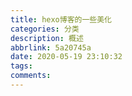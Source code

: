 ```yaml
---
title: hexo博客的一些美化
categories: 分类
description: 概述
abbrlink: 5a20745a
date: 2020-05-19 23:10:32
tags:
comments:
---
```

![]()
<!--more-->

